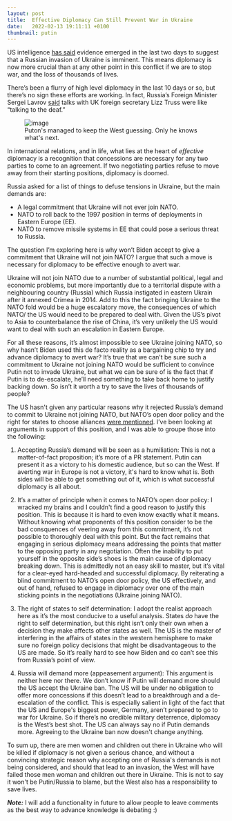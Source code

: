 ```yaml
---
layout: post
title:  Effective Diplomacy Can Still Prevent War in Ukraine
date:   2022-02-13 19:11:11 +0100
thumbnail: putin
---
```


US intelligence [has said](https://foreignpolicy.com/2022/02/11/russia-invasion-ukraine-imminent-white-house/) evidence emerged in the last two days to suggest that a Russian invasion of Ukraine is imminent. This means diplomacy is now more crucial than at any other point in this conflict if we are to stop war, and the loss of thousands of lives.

There’s been a flurry of high level diplomacy in the last 10 days or so, but there’s no sign these efforts are working. In fact, Russia’s Foreign Minister Sergei Lavrov [said](https://www.thenational.scot/news/19914489.sergei-lavrov-says-meeting-liz-truss-like-talking-deaf-person/) talks with UK foreign secretary Lizz Truss were like “talking to the deaf.”

<figure>
	<img src="{{ site.baseurl }}/assets/pics/putin.png" alt="image">
	<figcaption>
		Puton's managed to keep the West guessing. Only he knows what's next.
	</figcaption>
</figure>

In international relations, and in life, what lies at the heart of *effective* diplomacy is a recognition that concessions are necessary for any two parties to come to an agreement. If two negotiating parties refuse to move away from their starting positions, diplomacy is doomed.

Russia asked for a list of things to defuse tensions in Ukraine, but the main demands are:
* A legal commitment that Ukraine will not ever join NATO.
* NATO to roll back to the 1997 position in terms of deployments in Eastern Europe (EE).
* NATO to remove missile systems in EE that could pose a serious threat to Russia.

The question I’m exploring here is why won’t Biden accept to give a commitment that Ukraine will not join NATO? I argue that such a move is necessary for diplomacy to be effective enough to avert war.

Ukraine will not join NATO due to a number of substantial political, legal and economic problems, but more importantly due to a territorial dispute with a neighbouring country (Russia) which Russia instigated in eastern Ukrain after it annexed Crimea in 2014. Add to this the fact bringing Ukraine to the NATO fold would be a huge escalatory move, the consequences of which NATO/ the US would need to be prepared to deal with. Given the US’s pivot to Asia to counterbalance the rise of China, it’s very unlikely the US would want to deal with such an escalation in Eastern Europe.

For all these reasons, it’s almost impossible to see Ukraine joining NATO, so why hasn’t Biden used this de facto reality as a bargaining chip to try and advance diplomacy to avert war? It’s true that we can’t be sure such a commitment to Ukraine not joining NATO would be sufficient to convince Putin not to invade Ukraine, but what we can be sure of is the fact that if Putin is to de-escalate, he’ll need something to take back home to justify backing down. So isn’t it worth a try to save the lives of thousands of people?

The US hasn't given any particular reasons why it rejected Russia’s demand to commit to Ukraine not joining NATO, but NATO’s open door policy and the right for states to choose alliances [were mentioned](https://www.nbcnews.com/news/world/biden-russia-ukraine-threat-putin-sanctions-invasion-nato-rcna13577). I’ve been looking at arguments in support of this position, and I was able to groupe those into the following:

1. Accepting Russia’s demand will be seen as a humiliation:
This is not a matter-of-fact proposition; it’s more of a PR statement. Putin can present it as a victory to his domestic audience, but so can the West. If averting war in Europe is not a victory, it's hard to know what is. Both sides will be able to get something out of it, which is what successful diplomacy is all about.

2. It’s a matter of principle when it comes to NATO’s open door policy:
I wracked my brains and I couldn't find a good reason to justify this position. This is because it is hard to even know exactly what it means. Without knowing what proponents of this position consider to be the bad consquences of veering away from this commitment, it’s not possible to thoroughly deal with this point. But the fact remains that engaging in serious diplomacy means addressing the points that matter to the opposing party in any negotiation. Often the inability to put yourself in the opposite side’s shoes is the main cause of diplomacy breaking down. This is admittedly not an easy skill to master, but it’s vital for a clear-eyed hard-headed and successful diplomacy. By reiterating a blind commitment to NATO’s open door policy, the US effectively, and out of hand, refused to engage in diplomacy over one of the main sticking points in the negotiations (Ukraine joining NATO).

1. The right of states to self determination:
I adopt the realist approach here as it’s the most conducive to a useful analysis. States *do* have the right to self determination, but this right isn’t only their own when a decision they make affects other states as well. The US is the master of interfering in the affairs of states in the western hemisphere to make sure no foreign policy decisions that might be disadvantageous to the US are made. So it’s really hard to see how Biden and co can’t see this from Russia’s point of view.

4. Russia will demand more (appeasement argument):
This argument is neither here nor there. We don’t know if Putin will demand more should the US accept the Ukraine ban. The US will be under no obligation to offer more concessions if this doesn’t lead to a breakthrough and a de-escalation of the conflict. This is especially salient in light of the fact that the US and Europe's biggest power, Germany, aren’t prepared to go to war for Ukraine. So if there’s no credible military deterrence, diplomacy is the West’s best shot. The US can always say no if Putin demands more. Agreeing to the Ukraine ban now doesn't change anything.

To sum up, there are men women and children out there in Ukraine who will be killed if diplomacy is not given a serious chance, and without a convincing strategic reason why accepting one of Russia's demands is not being considered, and should that lead to an invasion, the West will have failed those men woman and children out there in Ukraine. This is not to say it won't be Putin/Russia to blame, but the West also has a responsibility to save lives.


***Note:*** I will add a functionality in future to allow people to leave comments as the best way to advance knowledge is debating :)

